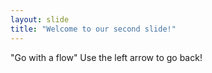 ```yaml
---
layout: slide
title: "Welcome to our second slide!"
---
```

"Go with a flow"
Use the left arrow to go back!
